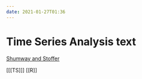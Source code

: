```yaml
---
date: 2021-01-27T01:36
---
```


# Time Series Analysis text

[Shumway and Stoffer](file://home/roc/Documents/Stats/Downloads/TimeSeries.pdf)

[[[TS]]]
[[R]]
